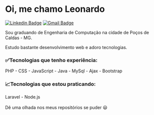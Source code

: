 <h1>
Oi, me chamo Leonardo
</h1>

[![Linkedin Badge](https://img.shields.io/badge/-Leonardo-blue?style=flat-square&logo=Linkedin&logoColor=white&link=https://www.linkedin.com/in/ahruda/)](https://www.linkedin.com/in/ahruda/)
[![Gmail Badge](https://img.shields.io/badge/-leonardo.gearruda@gmail.com-c14438?style=flat-square&logo=Gmail&logoColor=white&link=mailto:leonardo.gearruda@gmail.com)](mailto:leonardo.gearruda@gmail.com)


Sou graduando de Engenharia de Computação na cidade de Poços de Caldas - MG.

Estudo bastante desenvolvimento web e adoro tecnologias.

<h3>✅Tecnologias que tenho experiência:</h3>
PHP - CSS - JavaScript - Java - MySql - Ajax - Bootstrap


<h3>📈Tecnologias que estou praticando:</h3>
Laravel - Node.js
<br><br>
Dê uma olhada nos meus repositórios se puder 😃
